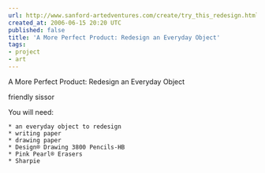 ```yaml
---
url: http://www.sanford-artedventures.com/create/try_this_redesign.html
created_at: 2006-06-15 20:20 UTC
published: false
title: 'A More Perfect Product: Redesign an Everyday Object'
tags:
- project
- art
---
```


A More Perfect Product: Redesign an Everyday Object

friendly sissor

You will need:

    * an everyday object to redesign
    * writing paper
    * drawing paper
    * Design® Drawing 3800 Pencils-HB
    * Pink Pearl® Erasers
    * Sharpie
